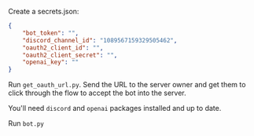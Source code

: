 Create a secrets.json:

```json
{
    "bot_token": "",
    "discord_channel_id": "1089567159329505462",
    "oauth2_client_id": "",
    "oauth2_client_secret": "",
    "openai_key": ""
}
```

Run `get_oauth_url.py`. Send the URL to the server owner and get them to click through the flow to accept the bot into the server.

You'll need `discord` and `openai` packages installed and up to date.

Run `bot.py`
